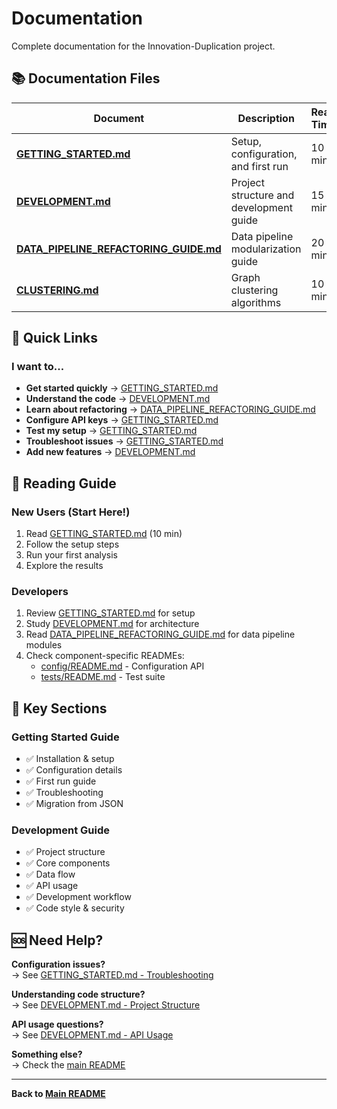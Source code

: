 # Documentation

Complete documentation for the Innovation-Duplication project.

## 📚 Documentation Files

| Document | Description | Read Time |
|----------|-------------|-----------|
| **[GETTING_STARTED.md](GETTING_STARTED.md)** | Setup, configuration, and first run | 10 min |
| **[DEVELOPMENT.md](DEVELOPMENT.md)** | Project structure and development guide | 15 min |
| **[DATA_PIPELINE_REFACTORING_GUIDE.md](DATA_PIPELINE_REFACTORING_GUIDE.md)** | Data pipeline modularization guide | 20 min |
| **[CLUSTERING.md](CLUSTERING.md)** | Graph clustering algorithms | 10 min |

## 🚀 Quick Links

### I want to...
- **Get started quickly** → [GETTING_STARTED.md](GETTING_STARTED.md)
- **Understand the code** → [DEVELOPMENT.md](DEVELOPMENT.md#project-structure)
- **Learn about refactoring** → [DATA_PIPELINE_REFACTORING_GUIDE.md](DATA_PIPELINE_REFACTORING_GUIDE.md)
- **Configure API keys** → [GETTING_STARTED.md](GETTING_STARTED.md#configure-environment)
- **Test my setup** → [GETTING_STARTED.md](GETTING_STARTED.md#test-configuration)
- **Troubleshoot issues** → [GETTING_STARTED.md](GETTING_STARTED.md#troubleshooting)
- **Add new features** → [DEVELOPMENT.md](DEVELOPMENT.md#adding-new-features)

## 📖 Reading Guide

### New Users (Start Here!)
1. Read [GETTING_STARTED.md](GETTING_STARTED.md) (10 min)
2. Follow the setup steps
3. Run your first analysis
4. Explore the results

### Developers
1. Review [GETTING_STARTED.md](GETTING_STARTED.md) for setup
2. Study [DEVELOPMENT.md](DEVELOPMENT.md) for architecture
3. Read [DATA_PIPELINE_REFACTORING_GUIDE.md](DATA_PIPELINE_REFACTORING_GUIDE.md) for data pipeline modules
4. Check component-specific READMEs:
   - [config/README.md](../config/README.md) - Configuration API
   - [tests/README.md](../tests/README.md) - Test suite

## 🎯 Key Sections

### Getting Started Guide
- ✅ Installation & setup
- ✅ Configuration details
- ✅ First run guide
- ✅ Troubleshooting
- ✅ Migration from JSON

### Development Guide  
- ✅ Project structure
- ✅ Core components
- ✅ Data flow
- ✅ API usage
- ✅ Development workflow
- ✅ Code style & security

## 🆘 Need Help?

**Configuration issues?**  
→ See [GETTING_STARTED.md - Troubleshooting](GETTING_STARTED.md#troubleshooting)

**Understanding code structure?**  
→ See [DEVELOPMENT.md - Project Structure](DEVELOPMENT.md#project-structure)

**API usage questions?**  
→ See [DEVELOPMENT.md - API Usage](DEVELOPMENT.md#api-usage)

**Something else?**  
→ Check the [main README](../README.md)

---

**Back to [Main README](../README.md)**

